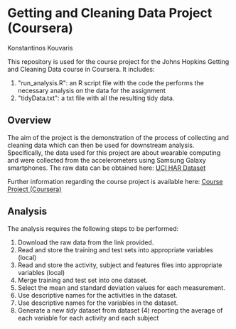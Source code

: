 # Getting and Cleaning Data Project (Coursera) 
Konstantinos Kouvaris

This repository is used for the course project for the Johns Hopkins Getting and Cleaning Data course in Coursera.
It includes:
  1) "run_analysis.R": an R script file with the code the performs the necessary analysis on the data for the assignment 
  2) "tidyData.txt": a txt file with all the resulting tidy data.

## Overview
The aim of the project is the demonstration of the process of collecting and cleaning data which can then be used for downstream analysis. Specifically, the data used for this project are about wearable computing and were collected from the accelerometers using Samsung Galaxy smartphones. The raw data can be obtained here: [UCI HAR Dataset](http://archive.ics.uci.edu/ml/datasets/Human+Activity+Recognition+Using+Smartphones)

Further information regarding the course project is available here: [Course Project (Coursera)](https://www.coursera.org/learn/data-cleaning/peer/FIZtT/getting-and-cleaning-data-course-project)

## Analysis
The analysis requires the following steps to be performed:

1)   Download the raw data from the link provided.
2)   Read and store the training and test sets into appropriate variables (local)
3)   Read and store the activity, subject and features files into appropriate variables (local)
4)   Merge training and test set into one dataset.
5)   Select the mean and standard deviation values for each measurement.
6)   Use descriptive names for the activities in the dataset.
7)   Use descriptive names for the variables in the dataset.
8)   Generate a new *tidy* dataset from dataset (4) reporting the average of each variable for each activity and each subject

